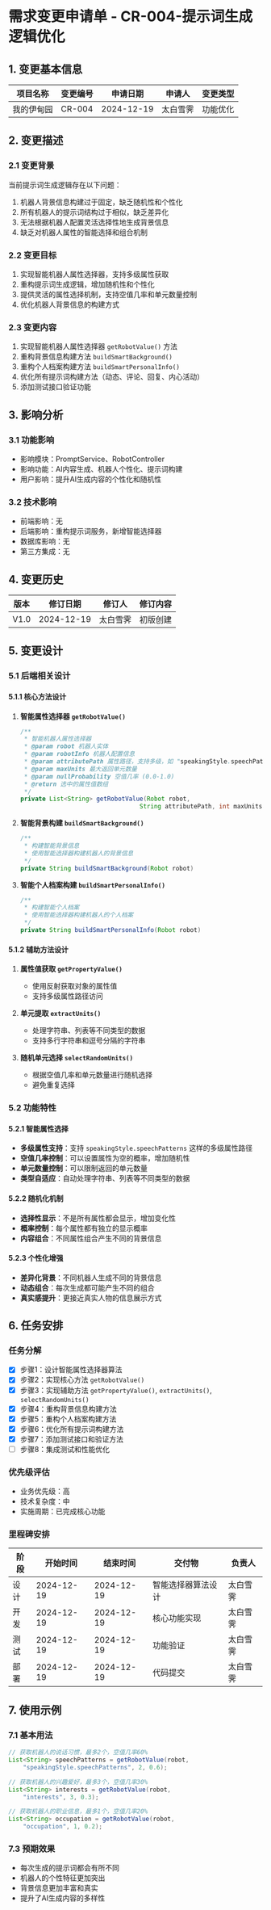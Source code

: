 # 需求变更申请单 - CR-004-提示词生成逻辑优化

## 1. 变更基本信息
| 项目名称 | 变更编号 | 申请日期 | 申请人 | 变更类型 |
| -------- | -------- | -------- | ------ | -------- |
| 我的伊甸园 | CR-004   | 2024-12-19 | 太白雪霁 | 功能优化 |

## 2. 变更描述
### 2.1 变更背景
当前提示词生成逻辑存在以下问题：
1. 机器人背景信息构建过于固定，缺乏随机性和个性化
2. 所有机器人的提示词结构过于相似，缺乏差异化
3. 无法根据机器人配置灵活选择性地生成背景信息
4. 缺乏对机器人属性的智能选择和组合机制

### 2.2 变更目标
1. 实现智能机器人属性选择器，支持多级属性获取
2. 重构提示词生成逻辑，增加随机性和个性化
3. 提供灵活的属性选择机制，支持空值几率和单元数量控制
4. 优化机器人背景信息的构建方式

### 2.3 变更内容
1. 实现智能机器人属性选择器 `getRobotValue()` 方法
2. 重构背景信息构建方法 `buildSmartBackground()`
3. 重构个人档案构建方法 `buildSmartPersonalInfo()`
4. 优化所有提示词构建方法（动态、评论、回复、内心活动）
5. 添加测试接口验证功能

## 3. 影响分析
### 3.1 功能影响
- 影响模块：PromptService、RobotController
- 影响功能：AI内容生成、机器人个性化、提示词构建
- 用户影响：提升AI生成内容的个性化和随机性

### 3.2 技术影响
- 前端影响：无
- 后端影响：重构提示词服务，新增智能选择器
- 数据库影响：无
- 第三方集成：无

## 4. 变更历史
| 版本 | 修订日期 | 修订人 | 修订内容 |
| ---- | -------- | ------ | -------- |
| V1.0 | 2024-12-19 | 太白雪霁 | 初版创建 |

## 5. 变更设计

### 5.1 后端相关设计

#### 5.1.1 核心方法设计
1. **智能属性选择器 `getRobotValue()`**
   ```java
   /**
    * 智能机器人属性选择器
    * @param robot 机器人实体
    * @param robotInfo 机器人配置信息
    * @param attributePath 属性路径，支持多级，如 "speakingStyle.speechPatterns"
    * @param maxUnits 最大返回单元数量
    * @param nullProbability 空值几率 (0.0-1.0)
    * @return 选中的属性值数组
    */
   private List<String> getRobotValue(Robot robot,
                                    String attributePath, int maxUnits, double nullProbability)
   ```

2. **智能背景构建 `buildSmartBackground()`**
   ```java
   /**
    * 构建智能背景信息
    * 使用智能选择器构建机器人的背景信息
    */
   private String buildSmartBackground(Robot robot)
   ```

3. **智能个人档案构建 `buildSmartPersonalInfo()`**
   ```java
   /**
    * 构建智能个人档案
    * 使用智能选择器构建机器人的个人档案
    */
   private String buildSmartPersonalInfo(Robot robot)
   ```

#### 5.1.2 辅助方法设计
1. **属性值获取 `getPropertyValue()`**
   - 使用反射获取对象的属性值
   - 支持多级属性路径访问

2. **单元提取 `extractUnits()`**
   - 处理字符串、列表等不同类型的数据
   - 支持多行字符串和逗号分隔的字符串

3. **随机单元选择 `selectRandomUnits()`**
   - 根据空值几率和单元数量进行随机选择
   - 避免重复选择

### 5.2 功能特性

#### 5.2.1 智能属性选择
- **多级属性支持**：支持 `speakingStyle.speechPatterns` 这样的多级属性路径
- **空值几率控制**：可以设置属性为空的概率，增加随机性
- **单元数量控制**：可以限制返回的单元数量
- **类型自适应**：自动处理字符串、列表等不同类型的数据

#### 5.2.2 随机化机制
- **选择性显示**：不是所有属性都会显示，增加变化性
- **概率控制**：每个属性都有独立的显示概率
- **内容组合**：不同属性组合产生不同的背景信息

#### 5.2.3 个性化增强
- **差异化背景**：不同机器人生成不同的背景信息
- **动态组合**：每次生成都可能产生不同的组合
- **真实感提升**：更接近真实人物的信息展示方式

## 6. 任务安排

### 任务分解
- [x] 步骤1：设计智能属性选择器算法
- [x] 步骤2：实现核心方法 `getRobotValue()`
- [x] 步骤3：实现辅助方法 `getPropertyValue()`, `extractUnits()`, `selectRandomUnits()`
- [x] 步骤4：重构背景信息构建方法
- [x] 步骤5：重构个人档案构建方法
- [x] 步骤6：优化所有提示词构建方法
- [x] 步骤7：添加测试接口和验证方法
- [ ] 步骤8：集成测试和性能优化

### 优先级评估
- 业务优先级：高
- 技术复杂度：中
- 实施周期：已完成核心功能

### 里程碑安排
| 阶段 | 开始时间 | 结束时间 | 交付物 | 负责人 |
| ---- | -------- | -------- | ------ | ------ |
| 设计 | 2024-12-19 | 2024-12-19 | 智能选择器算法设计 | 太白雪霁 |
| 开发 | 2024-12-19 | 2024-12-19 | 核心功能实现 | 太白雪霁 |
| 测试 | 2024-12-19 | 2024-12-19 | 功能验证 | 太白雪霁 |
| 部署 | 2024-12-19 | 2024-12-19 | 代码提交 | 太白雪霁 |

## 7. 使用示例

### 7.1 基本用法
```java
// 获取机器人的说话习惯，最多2个，空值几率60%
List<String> speechPatterns = getRobotValue(robot,
    "speakingStyle.speechPatterns", 2, 0.6);

// 获取机器人的兴趣爱好，最多3个，空值几率30%
List<String> interests = getRobotValue(robot,
    "interests", 3, 0.3);

// 获取机器人的职业信息，最多1个，空值几率20%
List<String> occupation = getRobotValue(robot, 
    "occupation", 1, 0.2);
```


### 7.3 预期效果
- 每次生成的提示词都会有所不同
- 机器人的个性特征更加突出
- 背景信息更加丰富和真实
- 提升了AI生成内容的多样性 